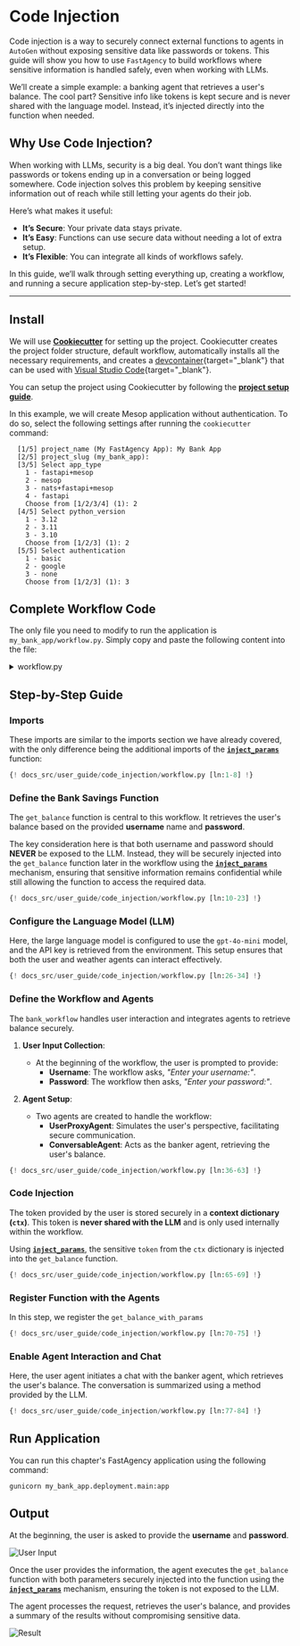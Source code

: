 # Code Injection

Code injection is a way to securely connect external functions to agents in `AutoGen` without exposing sensitive data like passwords or tokens. This guide will show you how to use `FastAgency` to build workflows where sensitive information is handled safely, even when working with LLMs.

We’ll create a simple example: a banking agent that retrieves a user's balance. The cool part? Sensitive info like tokens is kept secure and is never shared with the language model. Instead, it’s injected directly into the function when needed.

## Why Use Code Injection?
When working with LLMs, security is a big deal. You don’t want things like passwords or tokens ending up in a conversation or being logged somewhere. Code injection solves this problem by keeping sensitive information out of reach while still letting your agents do their job.

Here’s what makes it useful:

- **It’s Secure**: Your private data stays private.
- **It’s Easy**: Functions can use secure data without needing a lot of extra setup.
- **It’s Flexible**: You can integrate all kinds of workflows safely.

In this guide, we’ll walk through setting everything up, creating a workflow, and running a secure application step-by-step. Let’s get started!

---

## Install

We will use [**Cookiecutter**](../../../user-guide/cookiecutter/index.md) for setting up the project. Cookiecutter creates the project folder structure, default workflow, automatically installs all the necessary requirements, and creates a [devcontainer](https://code.visualstudio.com/docs/devcontainers/containers){target="_blank"} that can be used with [Visual Studio Code](https://code.visualstudio.com/){target="_blank"}.

You can setup the project using Cookiecutter by following the [**project setup guide**](../../../user-guide/cookiecutter/index.md).

In this example, we will create Mesop application without authentication. To do so, select the following settings after running the `cookiecutter` command:

```console
  [1/5] project_name (My FastAgency App): My Bank App
  [2/5] project_slug (my_bank_app):
  [3/5] Select app_type
    1 - fastapi+mesop
    2 - mesop
    3 - nats+fastapi+mesop
    4 - fastapi
    Choose from [1/2/3/4] (1): 2
  [4/5] Select python_version
    1 - 3.12
    2 - 3.11
    3 - 3.10
    Choose from [1/2/3] (1): 2
  [5/5] Select authentication
    1 - basic
    2 - google
    3 - none
    Choose from [1/2/3] (1): 3
```

## Complete Workflow Code
The only file you need to modify to run the application is `my_bank_app/workflow.py`. Simply copy and paste the following content into the file:

<details>
<summary>workflow.py</summary>
```python
{! docs_src/user_guide/code_injection/workflow.py !}
```
</details>

## Step-by-Step Guide

### Imports
These imports are similar to the imports section we have already covered, with the only difference being the additional imports of the [**`inject_params`**](../../../api/fastagency/api/code_injection/inject_params.md) function:

```python hl_lines="7"
{! docs_src/user_guide/code_injection/workflow.py [ln:1-8] !}
```

### Define the Bank Savings Function

The `get_balance` function is central to this workflow. It retrieves the user's balance based on the provided **username** name and **password**.

The key consideration here is that both username and password should **NEVER** be exposed to the LLM. Instead, they will be securely injected into the `get_balance` function later in the workflow using the [**`inject_params`**](../../../api/fastagency/api/code_injection/inject_params.md) mechanism, ensuring that sensitive information remains confidential while still allowing the function to access the required data.

```python
{! docs_src/user_guide/code_injection/workflow.py [ln:10-23] !}
```


### Configure the Language Model (LLM)
Here, the large language model is configured to use the `gpt-4o-mini` model, and the API key is retrieved from the environment. This setup ensures that both the user and weather agents can interact effectively.

```python
{! docs_src/user_guide/code_injection/workflow.py [ln:26-34] !}
```

### Define the Workflow and Agents

The `bank_workflow` handles user interaction and integrates agents to retrieve balance securely.


1. **User Input Collection**:
    - At the beginning of the workflow, the user is prompted to provide:
        - **Username**: The workflow asks, *"Enter your username:"*.
        - **Password**: The workflow then asks, *"Enter your password:"*.

2. **Agent Setup**:
    - Two agents are created to handle the workflow:
        - **UserProxyAgent**: Simulates the user's perspective, facilitating secure communication.
        - **ConversableAgent**: Acts as the banker agent, retrieving the user's balance.

```python
{! docs_src/user_guide/code_injection/workflow.py [ln:36-63] !}
```

### Code Injection
The token provided by the user is stored securely in a **context dictionary (`ctx`)**.
This token is **never shared with the LLM** and is only used internally within the workflow.

Using [**`inject_params`**](../../../api/fastagency/api/code_injection/inject_params.md), the sensitive `token` from the `ctx` dictionary is injected into the `get_balance` function.

```python
{! docs_src/user_guide/code_injection/workflow.py [ln:65-69] !}
```

### Register Function with the Agents
In this step, we register the `get_balance_with_params`
```python
{! docs_src/user_guide/code_injection/workflow.py [ln:70-75] !}
```

### Enable Agent Interaction and Chat
Here, the user agent initiates a chat with the banker agent, which retrieves the user's balance. The conversation is summarized using a method provided by the LLM.

```python
{! docs_src/user_guide/code_injection/workflow.py [ln:77-84] !}
```

## Run Application

You can run this chapter's FastAgency application using the following command:

```console
gunicorn my_bank_app.deployment.main:app
```

## Output
At the beginning, the user is asked to provide the **username** and **password**.

![User Input](./images/user_input.png)

Once the user provides the information, the agent executes the `get_balance` function with both parameters securely injected into the function using the [**`inject_params`**](../../../api/fastagency/api/code_injection/inject_params.md) mechanism, ensuring the token is not exposed to the LLM.

The agent processes the request, retrieves the user's balance, and provides a summary of the results without compromising sensitive data.

![Result](./images/result.png)
